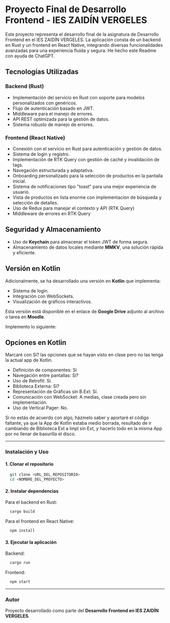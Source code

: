 # Proyecto Final de Desarrollo Frontend - IES ZAIDÍN VERGELES

Este proyecto representa el desarrollo final de la asignatura de Desarrollo Frontend en el IES ZAIDÍN VERGELES. 
La aplicación consta de un backend en Rust y un frontend en React Native, integrando diversas funcionalidades avanzadas para una experiencia fluida y segura.
He hecho este Readme con ayuda de ChatGPT.

## Tecnologías Utilizadas

### Backend (Rust)
- Implementación del servicio en Rust con soporte para modelos personalizados con genéricos.
- Flujo de autenticación basado en JWT.
- Middleware para el manejo de errores.
- API REST optimizada para la gestión de datos.
- Sistema robusto de manejo de errores.


### Frontend (React Native)
- Conexión con el servicio en Rust para autenticación y gestión de datos.
- Sistema de login y registro.
- Implementación de RTK Query con gestión de caché y invalidación de tags.
- Navegación estructurada y adaptativa.
- Onboarding personalizado para la selección de productos en la pantalla inicial.
- Sistema de notificaciones tipo "toast" para una mejor experiencia de usuario.
- Vista de productos en lista enorme con implementacion de búsqueda y selección de detalles.
- Uso de Redux para manejar el contexto y API (RTK Query)
- Middleware de errores en RTK Query


## Seguridad y Almacenamiento
- Uso de **Keychain** para almacenar el token JWT de forma segura.
- Almacenamiento de datos locales mediante **MMKV**, una solución rápida y eficiente.

## Versión en Kotlin
Adicionalmente, se ha desarrollado una versión en **Kotlin** que implementa:
- Sistema de login.
- Integración con WebSockets.
- Visualización de gráficos interactivos.

Esta versión está disponible en el enlace de **Google Drive** adjunto al archivo o tarea en **Moodle**.

Implemento lo siguiente:

## Opciones en Kotlin

Marcaré con Sí? las opciones que se hayan visto en clase pero no las tenga la actual app de Kotlin.

- Definición de componentes: Sí
- Navegación entre pantallas: Sí?
- Uso de Retrofit: Sí.
- Biblioteca Externa: Sí?
- Representación de Gráficas sin B.Ext: Sí.
- Comunicación con WebSocket: A medias, clase creada pero sin implementación.
- Uso de Vertical Pager: No.

Si no estás de acuerdo con algo, házmelo saber y aportaré el código faltante, ya que la App de Kotlin estaba medio borrada, 
resultado de ir cambiando de Biblioteca Ext a Impl sin Ext, y hacerlo todo en la misma App por no llenar de basurilla el disco.

---

### Instalación y Uso
#### 1. Clonar el repositorio
```sh
  git clone <URL_DEL_REPOSITORIO>
  cd <NOMBRE_DEL_PROYECTO>
```

#### 2. Instalar dependencias
Para el backend en Rust:
```sh
  cargo build
```
Para el frontend en React Native:
```sh
  npm install
```

#### 3. Ejecutar la aplicación
Backend:
```sh
  cargo run
```
Frontend:
```sh
  npm start
```

---

### Autor
Proyecto desarrollado como parte del **Desarrollo Frontend en IES ZAIDÍN VERGELES**.

